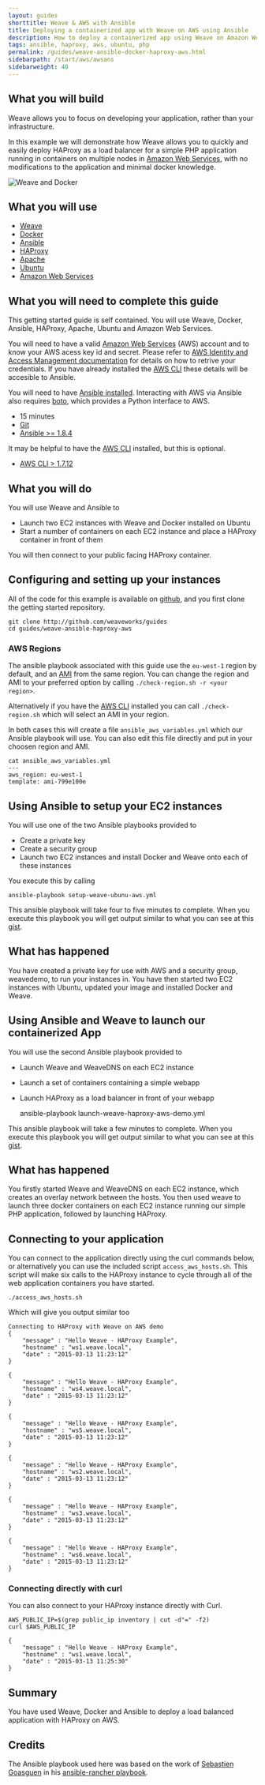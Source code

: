 ```yaml
---
layout: guides
shorttitle: Weave & AWS with Ansible
title: Deploying a containerized app with Weave on AWS using Ansible
description: How to deploy a containerized app using Weave on Amazon Web Services using Ansible
tags: ansible, haproxy, aws, ubuntu, php
permalink: /guides/weave-ansible-docker-haproxy-aws.html
sidebarpath: /start/aws/awsans
sidebarweight: 40
---
```


## What you will build ##

Weave allows you to focus on developing your application, rather than your infrastructure.

In this example we will demonstrate how Weave allows you to quickly and easily deploy HAProxy as
a load balancer for a simple PHP application running in containers on multiple nodes in [Amazon
Web Services](http://aws.amazon.com), with no modifications to the application and minimal docker
knowledge.

![Weave and Docker](/guides/images/2_Node_HAProxy_AWS_Example.png)

## What you will use ##

* [Weave](http://weave.works)
* [Docker](http://docker.com)
* [Ansible](http://ansible.com)
* [HAProxy](http://haproxy.org)
* [Apache](http://httpd.apache.org)
* [Ubuntu](http://ubuntu.com)
* [Amazon Web Services](http://aws.amazon.com)

## What you will need to complete this guide ##

This getting started guide is self contained. You will use Weave, Docker, Ansible, HAProxy, Apache,
Ubuntu and Amazon Web Services.

You will need to have a valid [Amazon Web Services](http://aws.amazon.com) (AWS) account and to know your AWS acess key id and secret. Please refer to [AWS Identity and Access Management documentation](http://docs.aws.amazon.com/IAM/latest/UserGuide/IAM_Introduction.html#IAM-credentials-summary) for details on how to retrive your credentials. If you have already installed the [AWS CLI](http://docs.aws.amazon.com/cli/latest/userguide/cli-chap-getting-set-up.html) these details will be accesible to Ansible.

You will need to have [Ansible installed](http://docs.ansible.com/intro_installation.html). Interacting with AWS via Ansible also requires [boto](http://docs.pythonboto.org/en/latest/), which provides a Python interface to AWS.

* 15 minutes
* [Git](http://git-scm.com/downloads)
* [Ansible >= 1.8.4](http://docs.ansible.com/intro_installation.html)

It may be helpful to have the [AWS CLI](http://docs.aws.amazon.com/cli/latest/userguide/cli-chap-welcome.html) installed, but this is optional.

* [AWS CLI > 1.7.12 ](http://docs.aws.amazon.com/cli/latest/userguide/cli-chap-welcome.html)

## What you will do ##

You will use Weave and Ansible to

* Launch two EC2 instances with Weave and Docker installed on Ubuntu
* Start a number of containers on each EC2 instance and place a HAProxy container in front of them

You will then connect to your public facing HAProxy container.

## Configuring and setting up your instances ##

All of the code for this example is available on [github](http://github.com/weaveworks/guides), and you first clone the
getting started repository.

    git clone http://github.com/weaveworks/guides
    cd guides/weave-ansible-haproxy-aws

### AWS Regions ###

The ansible playbook associated with this guide use the `eu-west-1` region by default, and an [AMI](http://docs.aws.amazon.com/AWSEC2/latest/UserGuide/AMIs.html) from the same region. You can change the region and AMI to your preferred option by calling `./check-region.sh -r <your region>`.

Alternatively if you have the [AWS CLI](http://docs.aws.amazon.com/cli/latest/userguide/cli-chap-welcome.html) installed you can call `./check-region.sh` which will select an AMI in your region.

In both cases this will create a file `ansible_aws_variables.yml` which our Ansible playbook will use. You can also edit this file directly and put in your choosen region and AMI.

    cat ansible_aws_variables.yml
    ---
    aws_region: eu-west-1
    template: ami-799e100e

## Using Ansible to setup your EC2 instances ##

You will use one of the two Ansible playbooks provided to

* Create a private key
* Create a security group
* Launch two EC2 instances and install Docker and Weave onto each of these instances

You execute this by calling

    ansible-playbook setup-weave-ubunu-aws.yml

This ansible playbook will take four to five minutes to complete. When you execute this playbook you will get output similar to what you can see at this [gist](https://gist.github.com/fintanr/4d6bb5bbc92f4b1197a5).


## What has happened ##

You have created a private key for use with AWS and a security group, weavedemo, to run your instances in.
You have then started two EC2 instances with Ubuntu, updated your image and installed Docker and Weave.

## Using Ansible and Weave to launch our containerized App ##

You will use the second Ansible playbook provided to

* Launch Weave and WeaveDNS on each EC2 instance
* Launch a set of containers containing a simple webapp
* Launch HAProxy as a load balancer in front of your webapp


    ansible-playbook launch-weave-haproxy-aws-demo.yml

This ansible playbook will take a few minutes to complete. When you execute this playbook you will get output similar to what you can see at this [gist](https://gist.github.com/fintanr/a53febe129fea9219ef0).

## What has happened ##

You firstly started Weave and WeaveDNS on each EC2 instance, which creates an overlay network between the hosts.
You then used weave to launch three docker containers on each EC2 instance running our simple PHP application,
followed by launching HAProxy.

## Connecting to your application ##

You can connect to the application directly using the curl commands below, or alternatively you can use the
included script `access_aws_hosts.sh`. This script will make six calls to the HAProxy instance to cycle through
all of the web application containers you have started.

    ./access_aws_hosts.sh

Which will give you output similar too

    Connecting to HAProxy with Weave on AWS demo
    {
        "message" : "Hello Weave - HAProxy Example",
        "hostname" : "ws1.weave.local",
        "date" : "2015-03-13 11:23:12"
    }

    {
        "message" : "Hello Weave - HAProxy Example",
        "hostname" : "ws4.weave.local",
        "date" : "2015-03-13 11:23:12"
    }
    
    {
        "message" : "Hello Weave - HAProxy Example",
        "hostname" : "ws5.weave.local",
        "date" : "2015-03-13 11:23:12"
    }
    
    {
        "message" : "Hello Weave - HAProxy Example",
        "hostname" : "ws2.weave.local",
        "date" : "2015-03-13 11:23:12"
    }
    
    {
        "message" : "Hello Weave - HAProxy Example",
        "hostname" : "ws3.weave.local",
        "date" : "2015-03-13 11:23:12"
    }
    
    {
        "message" : "Hello Weave - HAProxy Example",
        "hostname" : "ws6.weave.local",
        "date" : "2015-03-13 11:23:12"
    }

### Connecting directly with curl ###

You can also connect to your HAProxy instance directly with Curl.

    AWS_PUBLIC_IP=$(grep public_ip inventory | cut -d"=" -f2)
    curl $AWS_PUBLIC_IP

    {
        "message" : "Hello Weave - HAProxy Example",
        "hostname" : "ws1.weave.local",
        "date" : "2015-03-13 11:25:30"
    }

## Summary ##

You have used Weave, Docker and Ansible to deploy a load balanced application with HAProxy on AWS.

## Credits ##

The Ansible playbook used here was based on the work of [Sebastien Goasguen](http://sebgoa.blogspot.com/) in his [ansible-rancher playbook](https://github.com/runseb/ansible-rancher).
